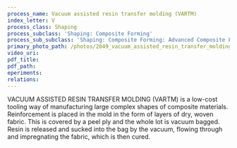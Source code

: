```yaml
---
process_name: Vacuum assisted resin transfer molding (VARTM)
index_letter: V
process_class: Shaping
process_subclass: 'Shaping: Composite Forming'
process_sub_subclass: 'Shaping: Composite Forming: Advanced Composite Forming'
primary_photo_path: /photos/2049_vacuum_assisted_resin_transfer_molding.png
video_uri:
pdf_title:
pdf_path:
eperiments:
relations:
---
```


VACUUM ASSISTED RESIN TRANSFER MOLDING (VARTM) is a low-cost tooling way of manufacturing large complex shapes of composite materials. Reinforcement is placed in the mold in the form of layers of dry, woven fabric. This is covered by a peel ply and the whole lot is vacuum bagged. Resin is released and sucked into the bag by the vacuum, flowing through and impregnating the fabric, which is then cured.